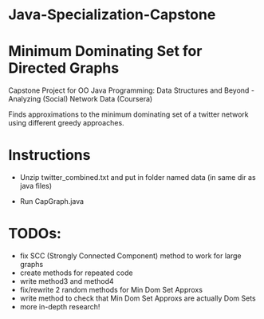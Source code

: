 # Java-Specialization-Capstone
# Minimum Dominating Set for Directed Graphs
Capstone Project for OO Java Programming: Data Structures and Beyond - Analyzing (Social) Network Data (Coursera)

Finds approximations to the minimum dominating set of a twitter network using different greedy approaches.


# Instructions

- Unzip twitter_combined.txt and put in folder named data (in same dir as java files)

- Run CapGraph.java


# TODOs:
- fix SCC (Strongly Connected Component) method to work for large graphs
- create methods for repeated code
- write method3 and method4
- fix/rewrite 2 random methods for Min Dom Set Approxs
- write method to check that Min Dom Set Approxs are actually Dom Sets
- more in-depth research!
